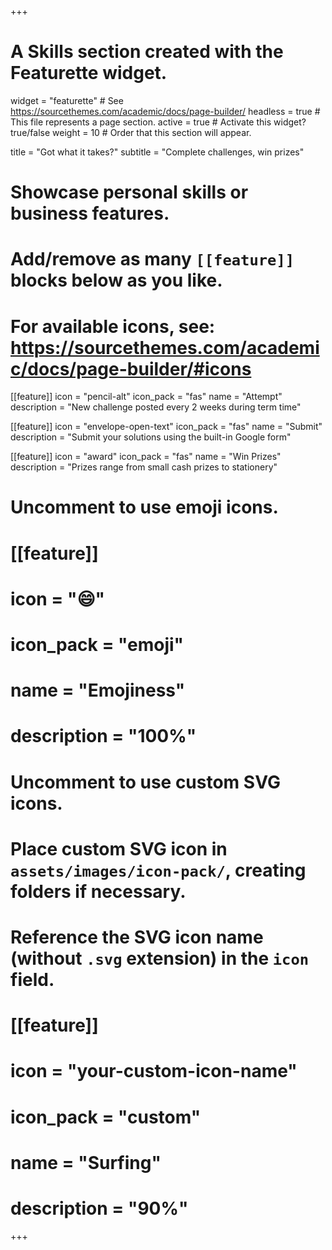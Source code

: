+++
# A Skills section created with the Featurette widget.
widget = "featurette"  # See https://sourcethemes.com/academic/docs/page-builder/
headless = true  # This file represents a page section.
active = true  # Activate this widget? true/false
weight = 10  # Order that this section will appear.

title = "Got what it takes?"
subtitle = "Complete challenges, win prizes"

# Showcase personal skills or business features.
# 
# Add/remove as many `[[feature]]` blocks below as you like.
# 
# For available icons, see: https://sourcethemes.com/academic/docs/page-builder/#icons

[[feature]]
  icon = "pencil-alt"
  icon_pack = "fas"
  name = "Attempt"
  description = "New challenge posted every 2 weeks during term time"
  
[[feature]]
  icon = "envelope-open-text"
  icon_pack = "fas"
  name = "Submit"
  description = "Submit your solutions using the built-in Google form"  
  
[[feature]]
  icon = "award"
  icon_pack = "fas"
  name = "Win Prizes"
  description = "Prizes range from small cash prizes to stationery"

# Uncomment to use emoji icons.
# [[feature]]
#  icon = ":smile:"
#  icon_pack = "emoji"
#  name = "Emojiness"
#  description = "100%"  

# Uncomment to use custom SVG icons.
# Place custom SVG icon in `assets/images/icon-pack/`, creating folders if necessary.
# Reference the SVG icon name (without `.svg` extension) in the `icon` field.
# [[feature]]
#  icon = "your-custom-icon-name"
#  icon_pack = "custom"
#  name = "Surfing"
#  description = "90%"

+++

<!-- Welcome to UBD Maths Challenge, where challenging maths questions are posed for students to answer. Questions will be opened for 2 weeks, after which solutions will be posted. Browse through previous challenges here. -->
